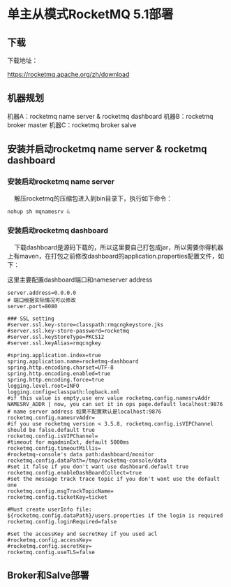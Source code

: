# 单主从模式RocketMQ 5.1部署 <!-- {docsify-ignore-all} -->

## 下载

下载地址：

https://rocketmq.apache.org/zh/download

## 机器规划

机器A：rocketmq name server & rocketmq dashboard
机器B：rocketmq broker master
机器C：rocketmq broker salve

## 安装并启动rocketmq name server & rocketmq dashboard

### 安装启动rocketmq name server

&nbsp; &nbsp; 解压rocketmq的压缩包进入到bin目录下，执行如下命令：

```powershell
nohup sh mqnamesrv &
```

### 安装启动rocketmq dashboard

&nbsp; &nbsp; 下载dashboard是源码下载的，所以这里要自己打包成jar，所以需要你得机器上有maven，在打包之前修改dashboard的application.properties配置文件，如下：

这里主要配置dashboard端口和nameserver address

```properties
server.address=0.0.0.0
# 端口根据实际情况可以修改
server.port=8080

### SSL setting
#server.ssl.key-store=classpath:rmqcngkeystore.jks
#server.ssl.key-store-password=rocketmq
#server.ssl.keyStoreType=PKCS12
#server.ssl.keyAlias=rmqcngkey

#spring.application.index=true
spring.application.name=rocketmq-dashboard
spring.http.encoding.charset=UTF-8
spring.http.encoding.enabled=true
spring.http.encoding.force=true
logging.level.root=INFO
logging.config=classpath:logback.xml
#if this value is empty,use env value rocketmq.config.namesrvAddr  NAMESRV_ADDR | now, you can set it in ops page.default localhost:9876
# name server address 如果不配置默认是localhost:9876
rocketmq.config.namesrvAddr=
#if you use rocketmq version < 3.5.8, rocketmq.config.isVIPChannel should be false.default true
rocketmq.config.isVIPChannel=
#timeout for mqadminExt, default 5000ms
rocketmq.config.timeoutMillis=
#rocketmq-console's data path:dashboard/monitor
rocketmq.config.dataPath=/tmp/rocketmq-console/data
#set it false if you don't want use dashboard.default true
rocketmq.config.enableDashBoardCollect=true
#set the message track trace topic if you don't want use the default one
rocketmq.config.msgTrackTopicName=
rocketmq.config.ticketKey=ticket

#Must create userInfo file: ${rocketmq.config.dataPath}/users.properties if the login is required
rocketmq.config.loginRequired=false

#set the accessKey and secretKey if you used acl
#rocketmq.config.accessKey=
#rocketmq.config.secretKey=
rocketmq.config.useTLS=false
```

## Broker和Salve部署
